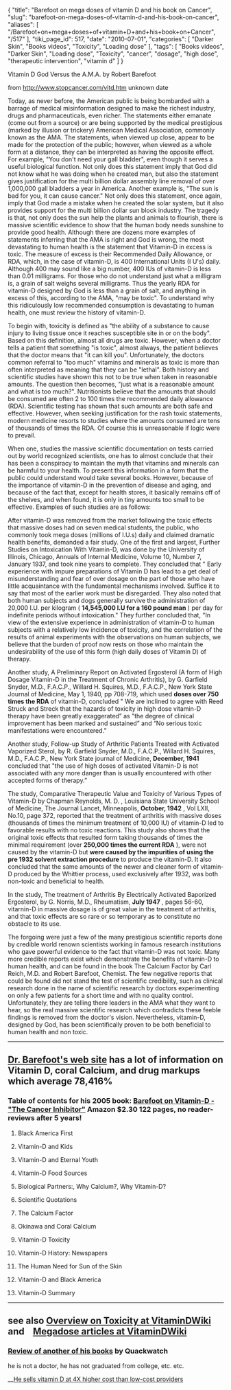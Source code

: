 {
    "title": "Barefoot on mega doses of vitamin D and his book on Cancer",
    "slug": "barefoot-on-mega-doses-of-vitamin-d-and-his-book-on-cancer",
    "aliases": [
        "/Barefoot+on+mega+doses+of+vitamin+D+and+his+book+on+Cancer",
        "/517"
    ],
    "tiki_page_id": 517,
    "date": "2010-07-01",
    "categories": [
        "Darker Skin",
        "Books videos",
        "Toxicity",
        "Loading dose"
    ],
    "tags": [
        "Books videos",
        "Darker Skin",
        "Loading dose",
        "Toxicity",
        "cancer",
        "dosage",
        "high dose",
        "therapeutic intervention",
        "vitamin d"
    ]
}


Vitamin D  God Versus the A.M.A.   by Robert Barefoot

from http://www.stopcancer.com/vitd.htm  unknown date

Today, as never before, the American public is being bombarded with a barrage of medical misinformation designed to make the richest industry, drugs and pharmaceuticals, even richer.  The statements either emanate (come out from a source) or are being supported by the medical prestigious (marked by illusion or trickery) American Medical Association, commonly known as the AMA.  The statements, when viewed up close, appear to be made for the protection of the public; however, when viewed as a whole form at a distance, they can be interpreted as having the opposite effect.  For example, "You don't need your gall bladder", even though it serves a useful biological function.  Not only does this statement imply that God did not know what he was doing when he created man, but also the statement gives justification for the multi billion dollar assembly line removal of over 1,000,000 gall bladders a year in America.  Another example is, "The sun is bad for you, it can cause cancer."  Not only does this statement, once again, imply that God made a mistake when he created the solar system, but it also provides support for the multi billion dollar sun block industry.  The tragedy is that, not only does the sun help the plants and animals to flourish, there is massive scientific evidence to show that the human body needs sunshine to provide good health.  Although there are dozens more examples of statements inferring that the AMA is right and God is wrong, the most devastating to human health is the statement that Vitamin-D in excess is toxic.  The measure of excess is their Recommended Daily Allowance, or RDA, which, in the case of vitamin-D, is 400 International Units (I U's) daily.  Although 400 may sound like a big number, 400 IUs of vitamin-D is less than 0.01 milligrams.  For those who do not understand just what a milligram is, a grain of salt weighs several milligrams. Thus the yearly RDA for vitamin-D designed by God is less than a grain of salt, and anything in excess of this, according to the AMA, "may be toxic".  To understand why this ridiculously low recommended consumption is devastating to human health, one must review the history of vitamin-D.  

To begin with, toxicity is defined as "the ability of a substance to cause injury to living tissue once it reaches susceptible site in or on the body". Based on this definition, almost all drugs are toxic.  However, when a doctor tells a patient that something "is toxic", almost always, the patient believes that the doctor means that "it can kill you".  Unfortunately, the doctors common referral to "too much" vitamins and minerals as toxic is more than often interpreted as meaning that they can be "lethal".  Both history and scientific studies have shown this not to be true when taken in reasonable amounts.  The question then becomes, "just what is a reasonable amount and what is too much?".  Nutritionists believe that the amounts that should be consumed are often 2 to 100 times the recommended daily allowance (RDA).  Scientific testing has shown that such amounts are both safe and effective.  However, when seeking justification for the rash toxic statements, modern medicine resorts to studies where the amounts consumed are tens of thousands of times the RDA.  Of course this is unreasonable if logic were to prevail.  

When one, studies the massive scientific documentation on tests carried out by world recognized scientists, one has to almost conclude that their has been a conspiracy to maintain the myth that vitamins and minerals can be harmful to your health.  To present this information in a form that the public could understand would take several books.  However, because of the importance of vitamin-D in the prevention of disease and aging, and because of the fact that, except for health stores, it basically remains off of the shelves, and when found, it is only in tiny amounts too small to be effective.  Examples of such studies are as follows:  

After vitamin-D was removed from the market following the toxic effects that massive doses had on seven medical students, the public, who commonly took mega doses (millions of I.U.s) daily and claimed dramatic health benefits, demanded a fair study. One of the first and largest, Further Studies on Intoxication With Vitamin-D, was done by the University of Illinois, Chicago, Annuals of Internal Medicine, Volume 10, Number 7, January 1937, and took nine years to complete.  They concluded that " Early experience with impure preparations of Vitamin D has lead to a get deal of misunderstanding and fear of over dosage on the part of those who have little acquaintance with the fundamental mechanisms involved.  Suffice it to say that most of the earlier work must be disregarded.   They also noted that both human subjects and dogs generally survive the administration of 20,000 I.U. per kilogram ( **14,545,000 I.U for a 160 pound man** ) per day for indefinite periods without intoxication."  They further concluded that,  "In view of the extensive experience in administration of vitamin-D to human subjects with a relatively low incidence of toxicity, and the correlation of the results of animal experiments with the observations on human subjects, we believe that the burden of proof now rests on those who maintain the undesirability of the use of this form (high daily doses of Vitamin D) of therapy.  

Another study, A Preliminary Report on Activated Ergosterol  (A form of High Dosage Vitamin-D in the Treatment of Chronic Arthritis), by G. Garfield Snyder, M.D., F.A.C.P., Willard H. Squires, M.D., F.A.C.P., New York State Journal of Medicine, May 1, 1940, pp 708-719, which used  **doses over 750 times the RDA**  of vitamin-D, concluded " We are inclined to agree with Reed Struck and Streck that the hazards of toxicity in high dose vitamin-D therapy have been greatly exaggerated”  as  "the degree of clinical improvement has been marked and sustained”  and  “No serious toxic manifestations were encountered.”  

Another study, Follow-up Study of Arthritic Patients Treated with Activated Vaporized Sterol, by R. Garfield Snyder, M.D., F.A.C.P., Willard H. Squires, M.D., F.A.C.P., New York State journal of Medicine,  **December, 1941**  concluded that "the use of high doses of activated Vitamin-D is not associated with any more danger than is usually encountered with other accepted forms of therapy.” 

The study, Comparative Therapeutic Value and Toxicity of Various Types of Vitamin-D by Chapman Reynolds, M. D. , Louisiana State University School of Medicine, The Journal Lancet, Minneapolis,  **October, 1942** , Vol LXII, No.10, page 372, reported that the treatment of arthritis with massive doses (thousands of times the minimum treatment of 10,000 IU) of vitamin-D led to favorable results with no toxic reactions.  This study also shows that the original toxic effects that resulted form taking thousands of times the minimal requirement (over  **250,000 times the current RDA** ), were not caused by the vitamin-D but  **were caused by the impurities of using the pre 1932 solvent extraction procedure**  to produce the vitamin-D.  It also concluded that the same amounts of the newer and cleaner form of vitamin-D produced by the Whittier process, used exclusively after 1932, was both non-toxic and beneficial to health.  

In the study, The treatment of Arthritis By Electrically Activated Baporized Ergosterol, by G. Norris, M.D., Rheumatism,  **July 1947** , pages 56-60, vitarnin-D in massive dosage is of great value in the treatment of arthritis, and that toxic effects are so rare or so temporary as to constitute no obstacle to its use.  

The forgoing were just a few of the many prestigious scientific reports done by credible world renown scientists working in famous research institutions who gave powerful evidence to the fact that vitamin-D was not toxic. Many more credible reports exist which demonstrate the benefits of vitamin-D to human health, and can be found in the book The Calcium Factor by Carl Reich, M.D. and Robert Barefoot, Chemist.  The few negative reports that could be found did not stand the test of scientific credibility, such as clinical research done in the name of scientific research by doctors experimenting on only a few patients for a short time and with no quality control.  Unfortunately, they are telling there leaders in the AMA what they want to hear, so the real massive scientific research which contradicts these feeble findings is removed from the doctor's vision.  Nevertheless, vitamin-D, designed by God, has been scientifically proven to be both beneficial to human health and non toxic.

- - - - - - - 

## [Dr. Barefoot's web site](http://www.barefootscureamerica.com/) has a lot of information on Vitamin D, coral Calcium, and drug markups which average 78,416%

### Table of contents for his 2005 book: [Barefoot on Vitamin-D -"The Cancer Inhibitor"](http://www.amazon.com/Barefoot-Vitamin-D-Inhibitor-Robert-R/dp/0963370316/ref=sr_1_4?ie=UTF8&s=books&qid=1287173349&sr=8-4) Amazon $2.30 122 pages, no reader- reviews after 5 years!

1. Black America First

1. Vitamin-D and Kids

1. Vitamin-D and Eternal Youth

1. Vitamin-D Food Sources

1. Biological Partners:,      Why Calcium?,      Why Vitamin-D?

1. Scientific Quotations

1. The Calcium Factor

1. Okinawa and Coral Calcium

1. Vitamin-D Toxicity

1. Vitamin-D History: Newspapers

1. The Human Need for Sun of the Skin

1. Vitamin-D and Black America

1. Vitamin-D Summary

- - - - - - - 

## see also [Overview on Toxicity at VitaminDWiki](/tags/overview-on-toxicity-at-vitamindwiki.html) and &nbsp; &nbsp;[Megadose articles at VitaminDWiki](https://www.VitaminDWiki.com/tiki-browse_categories.php?parentId=73&sort_mode=created_desc)

### [Review of another of his books](http://www.quackwatch.org/01QuackeryRelatedTopics/DSH/coral.html) by Quackwatch

he is not a doctor, he has not graduated from college, etc. etc.

__[He sells vitamin D at 4X higher cost than low-cost providers](http://www.robertbarefoot.com/p-15-bobs-best-vitamin-d3.aspx)